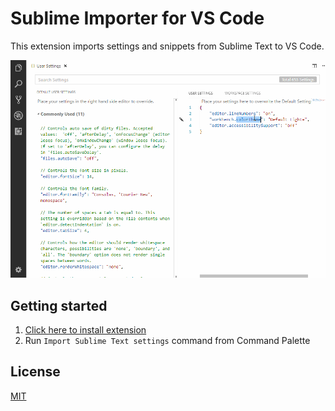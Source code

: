 # Sublime Importer for VS Code

This extension imports settings and snippets from Sublime Text to VS Code.

![](.readme/demo.gif)
## Getting started
1. [Click here to install extension](https://marketplace.visualstudio.com/items?itemName=auchenberg.vscode-sublime-importer#overview)
2. Run `Import Sublime Text settings` command from Command Palette

## License
[MIT](license.txt)
